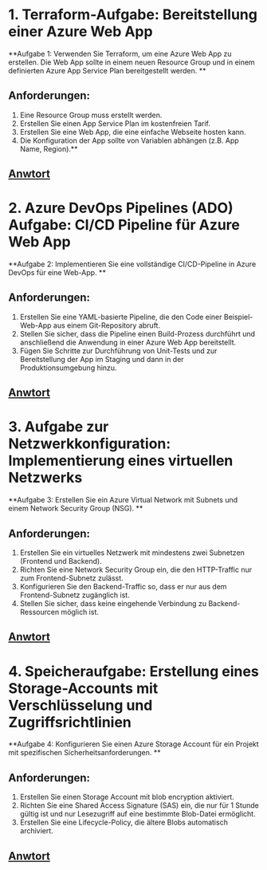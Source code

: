 # 1. Terraform-Aufgabe: Bereitstellung einer Azure Web App
**Aufgabe 1: Verwenden Sie Terraform, um eine Azure Web App zu erstellen. Die Web App sollte in einem neuen Resource Group und in einem definierten Azure App Service Plan bereitgestellt werden.
**
## Anforderungen:
1.	Eine Resource Group muss erstellt werden.
2.	Erstellen Sie einen App Service Plan im kostenfreien Tarif.
3.	Erstellen Sie eine Web App, die eine einfache Webseite hosten kann.
4.	Die Konfiguration der App sollte von Variablen abhängen (z.B. App Name, Region).**

## [Anwtort](Q1)


# 2. Azure DevOps Pipelines (ADO) Aufgabe: CI/CD Pipeline für Azure Web App
**Aufgabe 2: Implementieren Sie eine vollständige CI/CD-Pipeline in Azure DevOps für eine Web-App.
**

## Anforderungen:
1. Erstellen Sie eine YAML-basierte Pipeline, die den Code einer Beispiel-Web-App aus einem Git-Repository abruft.
2. Stellen Sie sicher, dass die Pipeline einen Build-Prozess durchführt und anschließend die Anwendung in einer Azure Web App bereitstellt.
3. Fügen Sie Schritte zur Durchführung von Unit-Tests und zur Bereitstellung der App im Staging und dann in der Produktionsumgebung hinzu.

## [Anwtort](Q2/readme.md)

# 3. Aufgabe zur Netzwerkkonfiguration: Implementierung eines virtuellen Netzwerks
**Aufgabe 3: Erstellen Sie ein Azure Virtual Network mit Subnets und einem Network Security Group (NSG).
**

## Anforderungen:
1. Erstellen Sie ein virtuelles Netzwerk mit mindestens zwei Subnetzen (Frontend und Backend).
2. Richten Sie eine Network Security Group ein, die den HTTP-Traffic nur zum Frontend-Subnetz zulässt.
3. Konfigurieren Sie den Backend-Traffic so, dass er nur aus dem Frontend-Subnetz zugänglich ist.
4. Stellen Sie sicher, dass keine eingehende Verbindung zu Backend-Ressourcen möglich ist.


## [Anwtort](Q3/readme.md)


# 4. Speicheraufgabe: Erstellung eines Storage-Accounts mit Verschlüsselung und Zugriffsrichtlinien
**Aufgabe 4: Konfigurieren Sie einen Azure Storage Account für ein Projekt mit spezifischen Sicherheitsanforderungen.
**

## Anforderungen:
1. Erstellen Sie einen Storage Account mit blob encryption aktiviert.
2. Richten Sie eine Shared Access Signature (SAS) ein, die nur für 1 Stunde gültig ist und nur Lesezugriff auf eine bestimmte Blob-Datei ermöglicht.
3. Erstellen Sie eine Lifecycle-Policy, die ältere Blobs automatisch archiviert.

## [Anwtort](Q4/readme.md)

